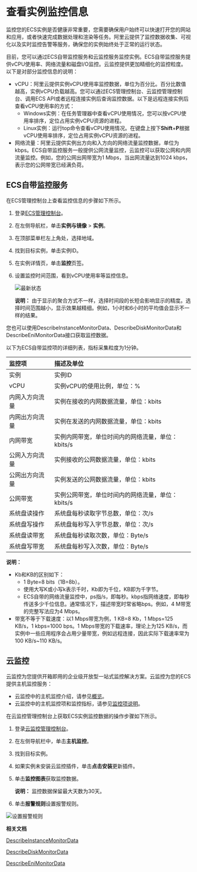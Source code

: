 # 查看实例监控信息

监控您的ECS实例是否健康非常重要，您需要确保用户始终可以快速打开您的网站和应用，或者快速完成数据处理和渲染等任务。阿里云提供了监控数据收集、可视化以及实时监控告警等服务，确保您的实例始终处于正常的运行状态。

目前，您可以通过ECS自带监控服务和云监控服务监控实例。ECS自带监控服务提供vCPU使用率、网络流量和磁盘I/O监控。云监控提供更加精细化的监控粒度。以下是对部分监控信息的说明：

-   vCPU：阿里云提供实例vCPU使用率监控数据，单位为百分比。百分比数值越高，实例vCPU负载越高。您可以通过ECS管理控制台、云监控管理控制台、调用ECS API或者远程连接实例后查询监控数据。以下是远程连接实例后查看vCPU使用率的方式：
    -   Windows实例：在任务管理器中查看vCPU使用情况，您可以按vCPU使用率排序，定位占用实例vCPU资源的进程。
    -   Linux实例：运行top命令查看vCPU使用情况。在键盘上按下**Shift**+**P**根据vCPU使用率排序，定位占用实例vCPU资源的进程。
-   网络流量：阿里云提供实例出方向和入方向的网络流量监控数据，单位为kbps。ECS自带监控服务一般提供公网流量监控，云监控可以获取公网和内网流量监控。例如，您的公网出网带宽为1 Mbps，当出网流量达到1024 kbps，表示您的公网带宽已经满负荷。

## ECS自带监控服务

在ECS管理控制台上查看监控信息的步骤如下所示。

1.  登录[ECS管理控制台](https://ecs.console.aliyun.com)。

2.  在左侧导航栏，单击**实例与镜像** \> **实例**。

3.  在顶部菜单栏左上角处，选择地域。

4.  找到目标实例，单击实例ID。

5.  在实例详情页，单击**监控**页签。

6.  设置监控时间范围，看到vCPU使用率等监控信息。

    ![最新状态](https://static-aliyun-doc.oss-accelerate.aliyuncs.com/assets/img/zh-CN/3069304061/p9888.png)

    **说明：** 由于显示的聚合方式不一样，选择时间段的长短会影响显示的精度。选择时间范围越小，显示效果越精细。例如，1小时和6小时的平均值会显示不一样的结果。


您也可以使用DescribeInstanceMonitorData、DescribeDiskMonitorData和DescribeEniMonitorData接口获取监控数据。

以下为ECS自带监控项的详细列表，指标采集粒度为1分钟。

|监控项|描述及单位|
|:--|:----|
|实例|实例ID|
|vCPU|实例vCPU的使用比例，单位：%|
|内网入方向流量|实例在接收的内网数据流量，单位：kbits|
|内网出方向流量|实例在发送的内网数据流量，单位：kbits|
|内网带宽|实例内网带宽，单位时间内的网络流量，单位：kbits/s|
|公网入方向流量|实例接收的公网数据流量，单位：kbits|
|公网出方向流量|实例发送的公网数据流量，单位：kbits|
|公网带宽|实例公网带宽，单位时间内的网络流量，单位：kbits/s|
|系统盘读操作|系统盘每秒读取字节总数，单位：次/s|
|系统盘写操作|系统盘每秒写入字节总数，单位：次/s|
|系统盘读带宽|系统盘每秒读取次数，单位：Byte/s|
|系统盘写带宽|系统盘每秒写入次数，单位：Byte/s|

**说明：**

-   Kb和KB的区别如下：
    -   1 Byte=8 bits（1B=8b）。
    -   使用大写K或小写k表示千时，Kb即为千位，KB即为千字节。
    -   ECS自带的网络流量监控中，ps指/s，即每秒。kbps指网络速度，即每秒传送多少千位信息。通常情况下，描述带宽时常省略bps。例如，4 M带宽的完整写法应为4 Mbps。
-   带宽不等于下载速度：以1 Mbps带宽为例，1 KB=8 Kb，1 Mbps=125 KB/s，1 kbps=1000 bps。1 Mbps带宽的下载速率，理论上为125 KB/s，而实例中一些应用程序会占用少量带宽，例如远程连接，因此实际下载速率常为100 KB/s~110 KB/s。

## 云监控

云监控为您提供开箱即用的企业级开放型一站式监控解决方案。云监控为您的ECS提供主机监控服务：

-   云监控中的主机监控介绍，请参见[概览](/intl.zh-CN/主机监控/概览.md)。
-   云监控中的主机监控项和监控指标，请参见[监控项说明](/intl.zh-CN/主机监控/监控项说明.md)。

在云监控管理控制台上获取ECS实例监控数据的操作步骤如下所示。

1.  登录[云监控管理控制台](https://cloudmonitor.console.aliyun.com/)。

2.  在左侧导航栏中，单击**主机监控**。

3.  找到目标实例。

4.  如果实例未安装云监控插件，单击**点击安装**更新插件。

5.  单击**监控图表**获取监控数据。

    **说明：** 监控数据保留最大天数为30天。

6.  单击**报警规则**设置报警规则。


![设置报警规则](https://static-aliyun-doc.oss-accelerate.aliyuncs.com/assets/img/zh-CN/8897919951/p3939.png)

**相关文档**  


[DescribeInstanceMonitorData](/intl.zh-CN/API参考/运维与监控/DescribeInstanceMonitorData.md)

[DescribeDiskMonitorData](/intl.zh-CN/API参考/运维与监控/DescribeDiskMonitorData.md)

[DescribeEniMonitorData](/intl.zh-CN/API参考/运维与监控/DescribeEniMonitorData.md)

